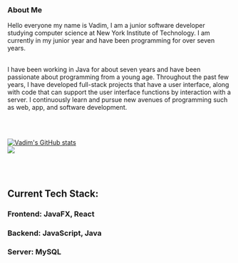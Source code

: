 <!-- **symphatixe/symphatixe** is a ✨ _special_ ✨ repository because its `README.md` (this file) appears on your GitHub profile. -->

### About Me
Hello everyone my name is Vadim, I am a junior software developer studying computer science at New York Institute of Technology. I am currently in my junior year and have been programming for over seven years.

</br>
I have been working in Java for about seven years and have been passionate about programming from a young age. Throughout the past few years, I have developed full-stack projects that have a user interface, along with code that can support the user interface functions by interaction with a server. I continuously learn and pursue new avenues of programming such as web, app, and software development.

</br></br>

[![Vadim's GitHub stats](https://github-readme-stats.vercel.app/api?username=symphatixe&show_icons=true&theme=tokyonight)](https://github.com/anuraghazra/github-readme-stats)  
<a href="https://github.com/anuraghazra/github-readme-stats">
  <img align = "center" src = "https://github-readme-stats.vercel.app/api/top-langs/?username=symphatixe&layout=compact&theme=tokyonight" />
</a>

</br></br>

## Current Tech Stack:

### Frontend: JavaFX, React
### Backend: JavaScript, Java
### Server: MySQL
